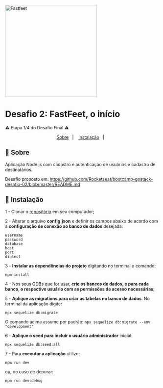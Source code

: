 <img alt="Fastfeet" title="Fastfeet" src="https://github.com/Rocketseat/bootcamp-gostack-desafio-02/raw/master/.github/logo.png" width="300px" style="max-width:100%;">

# Desafio 2: FastFeet, o início
⚠️ Etapa 1/4 do Desafio Final ⚠️


<p align="center">
  <a href="#-sobre">Sobre</a>&nbsp;&nbsp;&nbsp;|&nbsp;&nbsp;&nbsp;
  <a href="#-instalação">Instalação</a>&nbsp;&nbsp;&nbsp;|&nbsp;&nbsp;&nbsp;
</p>


## 🚀 **Sobre**
Aplicação Node.js com cadastro e autenticação de usuários e cadastro de destinatários.

Desafio proposto em: https://github.com/Rocketseat/bootcamp-gostack-desafio-02/blob/master/README.md

## 🚀 **Instalação**
1 - Clonar o <a href="https://github.com/MateusTymoniuk/bootcamp-gostack-desafio-02">repositório</a> em seu computador;

2 - Alterar o arquivo **config.json** e definir os campos abaixo de acordo com a **configuração de conexão ao banco de dados** desejada:

    username
    password
    database
    host
    port
    dialect

3 - **Instalar as dependências do projeto** digitando no terminal o comando:

    npm install

4 - Nos seus GDBs que for usar, **crie os bancos de dados, e para cada banco, o respectivo usuário com as permissões de acesso necessárias**;

5 - **Aplique as migrations para criar as tabelas no banco de dados**. No terminal da aplicação digite:

    npx sequelize db:migrate

  O comando acima assume por padrão: `npx sequelize db:migrate --env "development"`

6 - **Aplique o seed para incluir o usuário administrador** inicial:

    npx sequelize db:seed:all

7 - Para **executar a aplicação** utilize:

    npm run dev

ou, no caso de depurar:

    npm run dev:debug
